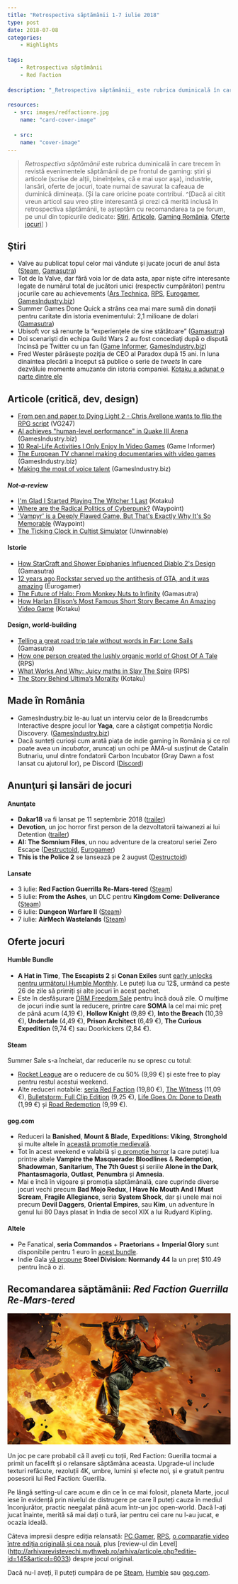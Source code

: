 ```yaml
---
title: "Retrospectiva săptămânii 1-7 iulie 2018"
type: post
date: 2018-07-08
categories:
    - Highlights

tags:
    - Retrospectiva săptămânii
    - Red Faction

description: "_Retrospectiva săptămânii_ este rubrica duminicală în care trecem în revistă evenimentele săptămânii de pe frontul de gaming: știri şi articole (scrise de alții, bineînțeles, că e mai ușor aşa), industrie, lansări, oferte de jocuri, toate numai bune de savurat la cafeaua de duminică dimineața."

resources:
  - src: images/redfactionre.jpg
    name: "card-cover-image"

  - src:
    name: "cover-image"
---
```

> _Retrospectiva săptămânii_ este rubrica duminicală în care trecem în revistă evenimentele săptămânii de pe frontul de gaming: știri şi articole (scrise de alții, bineînțeles, că e mai ușor aşa), industrie, lansări, oferte de jocuri, toate numai de savurat la cafeaua de duminică dimineața. (Și la care oricine poate contribui. ^[Dacă ai citit vreun articol sau vreo știre interesantă și crezi că merită inclusă în retrospectiva săptămânii, te așteptăm cu recomandarea ta pe forum, pe unul din topicurile dedicate: [Știri](https://forum.candaparerevista.ro/viewtopic.php?f=4&t=46), [Articole](https://forum.candaparerevista.ro/viewtopic.php?f=4&t=206), [Gaming România](https://forum.candaparerevista.ro/viewtopic.php?f=4&t=1622), [Oferte jocuri](https://forum.candaparerevista.ro/viewtopic.php?f=62&t=25)] )

## Ştiri

* Valve au publicat topul celor mai vândute și jucate jocuri de anul ăsta ([Steam](https://store.steampowered.com/2018_so_far), [Gamasutra](https://www.gamasutra.com/view/news/321451/Valve_highlights_the_best_selling_and_most_played_Steam_games_of_2018.php))
* Tot de la Valve, dar fără voia lor de data asta, apar niște cifre interesante legate de numărul total de jucători unici (respectiv cumpărători) pentru jocurile care au achievements ([Ars Technica](https://arstechnica.com/gaming/2018/07/steam-data-leak-reveals-precise-player-count-for-thousands-of-games/), [RPS](https://www.rockpapershotgun.com/2018/07/06/steam-blocks-another-weird-trick-for-estimating-sales), [Eurogamer](https://www.eurogamer.net/articles/2018-07-06-valve-quietly-blocks-new-method-to-estimate-steam-sales-figures), [GamesIndustry.biz](https://www.gamesindustry.biz/articles/2018-07-06-valve-quickly-shuts-down-developer-method-for-estimating-steam-sales))
* Summer Games Done Quick a strâns cea mai mare sumă din donaţii pentru caritate din istoria evenimentului: 2,1 milioane de dolari ([Gamasutra](https://www.gamasutra.com/view/news/321154/Summer_Games_Done_Quick_raises_recordbreaking_21M_for_charity.php))
* Ubisoft vor să renunţe la “experienţele de sine stătătoare” ([Gamasutra](https://www.gamasutra.com/view/news/321342/NeverEnding_Story_Ubisoft_keen_to_move_away_from_finite_experiences.php))
* Doi scenarişti din echipa Guild Wars 2 au fost concediaţi după o dispută încinsă pe Twitter cu un fan ([Game Informer](https://www.gameinformer.com/2018/07/06/two-writers-fired-from-guild-wars-2-developer-after-twitter-argument), [GamesIndustry.biz](https://www.gamesindustry.biz/articles/2018-07-06-arenanet-sends-all-the-wrong-messages))
* Fred Wester părăseşte poziţia de CEO al Paradox după 15 ani. În luna dinaintea plecării a început să publice o serie de _tweets_ în care dezvăluie momente amuzante din istoria companiei. [Kotaku a adunat o parte dintre ele](https://kotaku.com/a-video-game-company-actually-shared-some-funny-stories-1827276428)

## Articole (critică, dev, design)
* [From pen and paper to Dying Light 2 - Chris Avellone wants to flip the RPG script](https://www.vg247.com/2018/07/03/dying-light-2-chris-avellone-techland-interview/) (VG247)
* [AI achieves &quot;human-level performance&quot; in Quake III Arena](https://www.gamesindustry.biz/articles/2018-07-04-ai-achieves-human-level-performance-in-quake-iii-arena) (GamesIndustry.biz)
* [10 Real-Life Activities I Only Enjoy In Video Games](https://www.gameinformer.com/funny-to-a-point/2018/07/06/10-real-life-activities-i-only-enjoy-in-video-games) (Game Informer)
* [The European TV channel making documentaries with video games](https://www.gamesindustry.biz/articles/2018-07-06-the-european-tv-channel-making-documentaries-with-video-games) (GamesIndustry.biz)
* [Making the most of voice talent](https://www.gamesindustry.biz/articles/2018-07-02-making-the-most-of-voice-talent) (GamesIndustry.biz)

#### _Not-a-review_
* [I&#39;m Glad I Started Playing The Witcher 1 Last](https://kotaku.com/im-glad-i-started-playing-the-witcher-1-last-1827318490) (Kotaku)
* [Where are the Radical Politics of Cyberpunk?](https://waypoint.vice.com/en_us/article/ne5jg7/radical-politics-cyberpunk-2077) (Waypoint)
* [&#39;Vampyr&#39; is a Deeply Flawed Game, But That&#39;s Exactly Why It&#39;s So Memorable](https://waypoint.vice.com/en_us/article/ywea3x/vampyr-is-a-deeply-flawed-game-but-thats-exactly-why-its-so-memorable) (Waypoint)
* [The Ticking Clock in Cultist Simulator](https://unwinnable.com/2018/07/02/the-ticking-clock-in-cultist-simulator/) (Unwinnable)

#### Istorie
* [How StarCraft and Shower Epiphanies Influenced Diablo 2's Design](https://www.gamasutra.com/blogs/DavidCraddock/20180706/321425/How_StarCraft_and_Shower_Epiphanies_Influenced_Diablo_2s_Design.php) (Gamasutra)
* [12 years ago Rockstar served up the antithesis of GTA, and it was amazing](https://www.eurogamer.net/articles/2018-07-01-12-years-ago-rockstar-served-up-the-antithesis-of-gta-and-it-was-amazing) (Eurogamer)
* [The Future of Halo: From Monkey Nuts to Infinity](https://www.gamasutra.com/blogs/RomanTolstykh/20180702/321114/The_Future_of_Halo_From_Monkey_Nuts_to_Infinity.php) (Gamasutra)
* [How Harlan Ellison’s Most Famous Short Story Became An Amazing Video Game](https://kotaku.com/how-harlan-ellison-s-most-famous-short-story-became-an-1827327887) (Kotaku)

#### Design, world-building
* [Telling a great road trip tale without words in  Far: Lone Sails ](https://www.gamasutra.com/view/news/320532/Telling_a_great_road_trip_tale_without_words_in_Far_Lone_Sails.php) (Gamasutra)
* [How one person created the lushly organic world of Ghost Of A Tale](https://www.rockpapershotgun.com/2018/07/04/how-one-person-created-the-lushly-organic-world-of-ghost-of-a-tale/) (RPS)
* [What Works And Why: Juicy maths in Slay The Spire](https://www.rockpapershotgun.com/2018/07/05/what-works-and-why-juicy-maths-in-slay-the-spire/) (RPS)
* [The Story Behind Ultima’s Morality](https://kotaku.com/the-story-behind-ultima-s-morality-1827298253) (Kotaku)


## Made în România
* GamesIndustry.biz le-au luat un interviu celor de la Breadcrumbs Interactive despre jocul lor **Yaga**, care a câștigat competiția Nordic Discovery. ([GamesIndustry.biz](https://www.gamesindustry.biz/articles/2018-07-04-breadcrumbs-interactive-embraced-slavic-folklore-to-find-yagas-unique-voice))
* Dacă sunteți curioși cum arată piața de indie gaming în România și ce rol poate avea un _incubator_, aruncați un ochi pe AMA-ul susținut de Catalin Butnariu, unul dintre fondatorii Carbon Incubator (Gray Dawn a fost lansat cu ajutorul lor), pe Discord ([Discord](http://gamedevs.ro/AMA/carbon.html ))

## Anunţuri şi lansări de jocuri
#### Anunţate
* **Dakar18** va fi lansat pe 11 septembrie 2018 ([trailer](https://www.youtube.com/watch?v=O2IzZoqQtGE))
* **Devotion**, un joc horror first person de la dezvoltatorii taiwanezi ai lui Detention ([trailer](https://www.youtube.com/watch?v=pEfRkPRxMgc))
* **AI: The Somnium Files**, un nou adventure de la creatorul seriei Zero Escape ([Destructoid](https://www.destructoid.com/zero-escape-series-creator-announces-ai-the-somnium-files-at-anime-expo-2018-511409.phtml), [Eurogamer](https://www.eurogamer.net/articles/2018-07-06-zero-escape-director-reveals-new-murder-mystery-adventure-ai-the-somnium-files))
* **This is the Police 2** se lansează pe 2 august ([Destructoid](https://www.destructoid.com/prepare-to-be-told-you-re-a-loose-cannon-in-this-is-the-police-2-510983.phtml))

#### Lansate
* 3 iulie: **Red Faction Guerrilla Re-Mars-tered** ([Steam](https://store.steampowered.com/app/667720/Red_Faction_Guerrilla_ReMarstered/))
* 5 iulie: **From the Ashes**, un DLC pentru **Kingdom Come: Deliverance** ([Steam](https://store.steampowered.com/app/883150/Kingdom_Come_Deliverance__From_the_Ashes/))
* 6 iulie: **Dungeon Warfare II** ([Steam](https://store.steampowered.com/app/698540/Dungeon_Warfare_2/))
* 7 iulie: **AirMech Wastelands** ([Steam](https://store.steampowered.com/app/595770/AirMech_Wastelands/))

## Oferte jocuri
#### Humble Bundle
* **A Hat in Time**, **The Escapists 2** și **Conan Exiles** sunt [early unlocks pentru următorul Humble Monthly](https://www.humblebundle.com/monthly). Le puteți lua cu 12$, urmând ca peste 26 de zile să primiți și alte jocuri în acest pachet.
* Este în desfășurare [DRM Freedom Sale](https://www.humblebundle.com/store/promo/drmfreedom-sale/) pentru încă două zile. O mulțime de jocuri indie sunt la reducere, printre care **SOMA** la cel mai mic preț de până acum (4,19 €), **Hollow Knight** (9,89 €), **Into the Breach** (10,39 €), **Undertale** (4,49 €), **Prison Architect** (6,49 €), **The Curious Expedition** (9,74 €) sau Doorkickers (2,84 €).

#### Steam
Summer Sale s-a încheiat, dar reducerile nu se opresc cu totul:

* [Rocket League](https://store.steampowered.com/app/252950/Rocket_League/) are o reducere de cu 50% (9,99 €) și este free to play pentru restul acestui weekend.
* Alte reduceri notabile: [seria Red Faction](https://store.steampowered.com/sub/15630/) (19,80 €), [The Witness](https://store.steampowered.com/app/210970/The_Witness/) (11,09 €), [Bulletstorm: Full Clip Edition](https://store.steampowered.com/app/501590/Bulletstorm_Full_Clip_Edition/) (9,25 €), [Life Goes On: Done to Death](https://store.steampowered.com/app/250050/Life_Goes_On_Done_to_Death/) (1,99 €) și [Road Redemption](https://store.steampowered.com/app/300380/Road_Redemption/) (9,99 €).

#### gog.com
* Reduceri la **Banished**, **Mount & Blade**, **Expeditions: Viking**, **Stronghold** și multe altele în [această promoție medievală](https://www.gog.com/promo/20180706_medieval_sale).
* Tot în acest weekend e valabilă și [o promoție horror](https://www.gog.com/promo/20180706_horror_weekend) la care puteți lua printre altele **Vampire the Masquerade: Bloodlines** & **Redemption**, **Shadowman**, **Sanitarium**, **The 7th Guest** și seriile **Alone in the Dark**, **Phantasmagoria**, **Outlast**, **Penumbra** și **Amnesia**.
* Mai e încă în vigoare și promoția săptămânală, care cuprinde diverse jocuri vechi precum **Bad Mojo Redux**, **I Have No Mouth And I Must Scream**, **Fragile Allegiance**,  seria **System Shock**, dar și unele mai noi precum **Devil Daggers**, **Oriental Empires**, sau **Kim**, un adventure în genul lui 80 Days plasat în India de secol XIX a lui Rudyard Kipling.

#### Altele
* Pe Fanatical, **seria Commandos** + **Praetorians** + **Imperial Glory** sunt disponibile pentru 1 euro în [acest bundle](https://www.fanatical.com/en/bundle/pyro-bundle).
* Indie Gala [vă propune](https://www.indiegala.com/crackerjack) **Steel Division: Normandy 44** la un preț $10.49 pentru încă o zi.

## Recomandarea săptămânii: _Red Faction Guerrilla Re-Mars-tered_

![](images/redfactionre.jpg)

Un joc pe care probabil că îl aveți cu toții, Red Faction: Guerilla tocmai a primit un facelift și o relansare săptămâna aceasta. Upgrade-ul include texturi refăcute, rezoluții 4K, umbre, lumini și efecte noi, și e gratuit pentru posesorii lui Red Faction: Guerilla.

Pe lângă setting-ul care acum e din ce în ce mai folosit, planeta Marte, jocul iese în evidență prin nivelul de distrugere pe care îl puteți cauza în mediul înconjurător, practic neegalat până acum într-un joc open-world. Dacă l-ați jucat înainte, merită să mai dați o tură, iar pentru cei care nu l-au jucat, e ocazia ideală.

Câteva impresii despre ediția relansată: [PC Gamer](https://www.pcgamer.com/red-faction-guerrilla-re-mars-tered-brings-back-the-best-destruction-ever/), [RPS](https://www.rockpapershotgun.com/2018/07/03/wot-i-think-red-faction-guerrilla-re-mars-tered/), [o comparație video între ediția originală și cea nouă](https://www.youtube.com/watch?v=X6gjbcE2i5k), plus [review-ul din Level] (http://arhivarevistevechi.mythweb.ro/arhiva/articole.php?editie-id=145&articol=6033) despre jocul original.

Dacă nu-l aveți, îl puteți cumpăra de pe [Steam](https://store.steampowered.com/app/667720/Red_Faction_Guerrilla_ReMarstered/), [Humble](https://www.humblebundle.com/store/red-faction-guerrilla-re-mars-tered) sau [gog.com](https://www.gog.com/game/red_faction_guerrilla_remarstered).